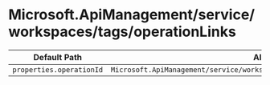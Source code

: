 # Microsoft.ApiManagement/service/workspaces/tags/operationLinks

| Default Path | Alias |
|---|---|
| `properties.operationId` | `Microsoft.ApiManagement/service/workspaces/tags/operationLinks/operationId` |

